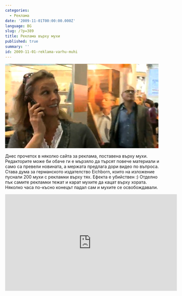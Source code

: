 ```yaml
---
categories:
  - Реклама
date: '2009-11-01T00:00:00.000Z'
language: BG
slug: /?p=389
title: Реклама върху мухи
published: true
summary: ''
id: 2009-11-01-reklama-varhu-muhi
---
```


![muhi](https://raw.githubusercontent.com/kirilchristov/blog_images/main/2009/11/muhi.jpg)

Днес прочетох в няколко сайта за реклама, поставена върху мухи. Редакторите може би обаче ги е мързяло да търсят повече материали и само са превели новината, а мержата предлага дори видео по въпроса. Става дума за германското издателство Eichborn, които на изложение пуснали 200 мухи с рекламки върху тях. Ефекта е убийствен :) Отделно пък самите рекламки тежат и карат мухите да кацат върху хората. Няколко часа по-късно конецът падал сам и мухите се освобождавали.

<div className="youtube_video"><iframe width="560" height="315" src="https://www.youtube.com/embed/ldC7FQiUJ6s?si=21k1M83K_6VeVR-e" title="YouTube video player" frameborder="0" allow="accelerometer; autoplay; clipboard-write; encrypted-media; gyroscope; picture-in-picture; web-share" referrerpolicy="strict-origin-when-cross-origin" allowfullscreen></iframe></div>
